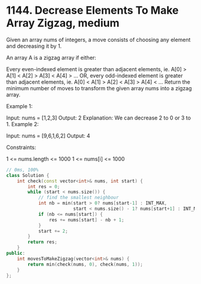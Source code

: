 # 1144. Decrease Elements To Make Array Zigzag, medium

Given an array nums of integers, a move consists of choosing any element and decreasing it by 1.

An array A is a zigzag array if either:

Every even-indexed element is greater than adjacent elements, ie. A[0] > A[1] < A[2] > A[3] < A[4] > ...
OR, every odd-indexed element is greater than adjacent elements, ie. A[0] < A[1] > A[2] < A[3] > A[4] < ...
Return the minimum number of moves to transform the given array nums into a zigzag array.

 

Example 1:

Input: nums = [1,2,3]
Output: 2
Explanation: We can decrease 2 to 0 or 3 to 1.
Example 2:

Input: nums = [9,6,1,6,2]
Output: 4
 

Constraints:

1 <= nums.length <= 1000
1 <= nums[i] <= 1000

```c++
// 0ms, 100%
class Solution {
    int check(const vector<int>& nums, int start) {
        int res = 0;
        while (start < nums.size()) {
            // find the smallest neighbour
            int nb = min(start > 0? nums[start-1] : INT_MAX,
                         start < nums.size() - 1? nums[start+1] : INT_MAX);
            if (nb <= nums[start]) {
                res += nums[start] - nb + 1;
            }
            start += 2;
        }
        return res;
    }
public:
    int movesToMakeZigzag(vector<int>& nums) {
        return min(check(nums, 0), check(nums, 1));
    }
};
```